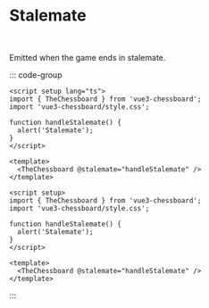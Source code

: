 # Stalemate

<br>

Emitted when the game ends in stalemate.

::: code-group

```vue [TypeScript]
<script setup lang="ts">
import { TheChessboard } from 'vue3-chessboard';
import 'vue3-chessboard/style.css';

function handleStalemate() {
  alert('Stalemate');
}
</script>

<template>
  <TheChessboard @stalemate="handleStalemate" />
</template>
```

```vue [JavaScript]
<script setup>
import { TheChessboard } from 'vue3-chessboard';
import 'vue3-chessboard/style.css';

function handleStalemate() {
  alert('Stalemate');
}
</script>

<template>
  <TheChessboard @stalemate="handleStalemate" />
</template>
```

:::
